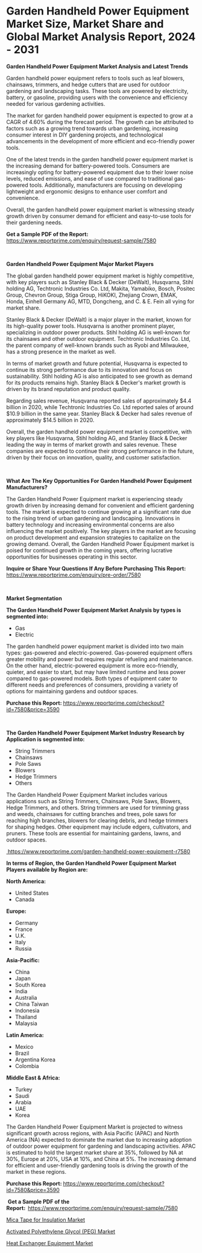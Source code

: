 <p><h1>Garden Handheld Power Equipment Market Size, Market Share and Global Market Analysis Report, 2024 - 2031</h1></p><p><strong>Garden Handheld Power Equipment Market Analysis and Latest Trends</strong></p>
<p><p>Garden handheld power equipment refers to tools such as leaf blowers, chainsaws, trimmers, and hedge cutters that are used for outdoor gardening and landscaping tasks. These tools are powered by electricity, battery, or gasoline, providing users with the convenience and efficiency needed for various gardening activities.</p><p>The market for garden handheld power equipment is expected to grow at a CAGR of 4.60% during the forecast period. The growth can be attributed to factors such as a growing trend towards urban gardening, increasing consumer interest in DIY gardening projects, and technological advancements in the development of more efficient and eco-friendly power tools.</p><p>One of the latest trends in the garden handheld power equipment market is the increasing demand for battery-powered tools. Consumers are increasingly opting for battery-powered equipment due to their lower noise levels, reduced emissions, and ease of use compared to traditional gas-powered tools. Additionally, manufacturers are focusing on developing lightweight and ergonomic designs to enhance user comfort and convenience.</p><p>Overall, the garden handheld power equipment market is witnessing steady growth driven by consumer demand for efficient and easy-to-use tools for their gardening needs.</p></p>
<p><strong>Get a Sample PDF of the Report:&nbsp;</strong> <a href="https://www.reportprime.com/enquiry/request-sample/7580">https://www.reportprime.com/enquiry/request-sample/7580</a></p>
<p>&nbsp;</p>
<p><strong>Garden Handheld Power Equipment Major Market Players</strong></p>
<p><p>The global garden handheld power equipment market is highly competitive, with key players such as Stanley Black & Decker (DeWalt), Husqvarna, Stihl holding AG, Techtronic Industries Co. Ltd, Makita, Yamabiko, Bosch, Positec Group, Chevron Group, Stiga Group, HiKOKI, Zhejiang Crown, EMAK, Honda, Einhell Germany AG, MTD, Dongcheng, and C. & E. Fein all vying for market share.</p><p>Stanley Black & Decker (DeWalt) is a major player in the market, known for its high-quality power tools. Husqvarna is another prominent player, specializing in outdoor power products. Stihl holding AG is well-known for its chainsaws and other outdoor equipment. Techtronic Industries Co. Ltd, the parent company of well-known brands such as Ryobi and Milwaukee, has a strong presence in the market as well.</p><p>In terms of market growth and future potential, Husqvarna is expected to continue its strong performance due to its innovation and focus on sustainability. Stihl holding AG is also anticipated to see growth as demand for its products remains high. Stanley Black & Decker's market growth is driven by its brand reputation and product quality.</p><p>Regarding sales revenue, Husqvarna reported sales of approximately $4.4 billion in 2020, while Techtronic Industries Co. Ltd reported sales of around $10.9 billion in the same year. Stanley Black & Decker had sales revenue of approximately $14.5 billion in 2020.</p><p>Overall, the garden handheld power equipment market is competitive, with key players like Husqvarna, Stihl holding AG, and Stanley Black & Decker leading the way in terms of market growth and sales revenue. These companies are expected to continue their strong performance in the future, driven by their focus on innovation, quality, and customer satisfaction.</p></p>
<p>&nbsp;</p>
<p><strong>What Are The Key Opportunities For Garden Handheld Power Equipment Manufacturers?</strong></p>
<p><p>The Garden Handheld Power Equipment market is experiencing steady growth driven by increasing demand for convenient and efficient gardening tools. The market is expected to continue growing at a significant rate due to the rising trend of urban gardening and landscaping. Innovations in battery technology and increasing environmental concerns are also influencing the market positively. The key players in the market are focusing on product development and expansion strategies to capitalize on the growing demand. Overall, the Garden Handheld Power Equipment market is poised for continued growth in the coming years, offering lucrative opportunities for businesses operating in this sector.</p></p>
<p><strong>Inquire or Share Your Questions If Any Before Purchasing This Report:</strong> <a href="https://www.reportprime.com/enquiry/pre-order/7580">https://www.reportprime.com/enquiry/pre-order/7580</a></p>
<p>&nbsp;</p>
<p><strong>Market Segmentation</strong></p>
<p><strong>The Garden Handheld Power Equipment Market Analysis by types is segmented into:</strong></p>
<p><ul><li>Gas</li><li>Electric</li></ul></p>
<p><p>The garden handheld power equipment market is divided into two main types: gas-powered and electric-powered. Gas-powered equipment offers greater mobility and power but requires regular refueling and maintenance. On the other hand, electric-powered equipment is more eco-friendly, quieter, and easier to start, but may have limited runtime and less power compared to gas-powered models. Both types of equipment cater to different needs and preferences of consumers, providing a variety of options for maintaining gardens and outdoor spaces.</p></p>
<p><strong>Purchase this Report:&nbsp;</strong><a href="https://www.reportprime.com/checkout?id=7580&price=3590">https://www.reportprime.com/checkout?id=7580&price=3590</a></p>
<p>&nbsp;</p>
<p><strong>The Garden Handheld Power Equipment Market Industry Research by Application is segmented into:</strong></p>
<p><ul><li>String Trimmers</li><li>Chainsaws</li><li>Pole Saws</li><li>Blowers</li><li>Hedge Trimmers</li><li>Others</li></ul></p>
<p><p>The Garden Handheld Power Equipment Market includes various applications such as String Trimmers, Chainsaws, Pole Saws, Blowers, Hedge Trimmers, and others. String trimmers are used for trimming grass and weeds, chainsaws for cutting branches and trees, pole saws for reaching high branches, blowers for clearing debris, and hedge trimmers for shaping hedges. Other equipment may include edgers, cultivators, and pruners. These tools are essential for maintaining gardens, lawns, and outdoor spaces.</p></p>
<p><a href="https://www.reportprime.com/garden-handheld-power-equipment-r7580">&nbsp;https://www.reportprime.com/garden-handheld-power-equipment-r7580</a></p>
<p><strong>In terms of Region, the Garden Handheld Power Equipment Market Players available by Region are:</strong></p>
<p>
    <p> <strong> North America: </strong>
        <ul>
            <li>United States</li>
            <li>Canada</li>
        </ul>
        </p> 
    <p> <strong> Europe: </strong>
        <ul>
            <li>Germany</li>
            <li>France</li>
            <li>U.K.</li>
            <li>Italy</li>
            <li>Russia</li>
        </ul>
        </p> 
    <p> <strong> Asia-Pacific: </strong>
        <ul>
            <li>China</li>
            <li>Japan</li>
            <li>South Korea</li>
            <li>India</li>
            <li>Australia</li>
            <li>China Taiwan</li>
            <li>Indonesia</li>
            <li>Thailand</li>
            <li>Malaysia</li>
        </ul>
        </p> 
    <p> <strong> Latin America: </strong>
        <ul>
            <li>Mexico</li>
            <li>Brazil</li>
            <li>Argentina Korea</li>
            <li>Colombia</li>
        </ul>
        </p> 
    <p> <strong> Middle East & Africa: </strong>
        <ul>
            <li>Turkey</li>
            <li>Saudi</li>
            <li>Arabia</li>
            <li>UAE</li>
            <li>Korea</li>
        </ul>
    </p>
    </p>
<p><p>The Garden Handheld Power Equipment Market is projected to witness significant growth across regions, with Asia Pacific (APAC) and North America (NA) expected to dominate the market due to increasing adoption of outdoor power equipment for gardening and landscaping activities. APAC is estimated to hold the largest market share at 35%, followed by NA at 30%, Europe at 20%, USA at 10%, and China at 5%. The increasing demand for efficient and user-friendly gardening tools is driving the growth of the market in these regions.</p></p>
<p><strong>Purchase this Report: </strong><a href="https://www.reportprime.com/checkout?id=7580&price=3590">https://www.reportprime.com/checkout?id=7580&price=3590</a></p>
<p>&nbsp;<strong>Get a Sample PDF of the Report:&nbsp;&nbsp;</strong><a href="https://www.reportprime.com/enquiry/request-sample/7580">https://www.reportprime.com/enquiry/request-sample/7580</a></p>
<p><strong></strong></p>
<p><p><a href="https://simplistic-meeting-7ee.notion.site/Mica-Tape-for-Insulation-Market-Analysis-and-Sze-Forecasted-for-period-from-2024-to-2031-cf085d895e9f43788006d128a7d5eba0">Mica Tape for Insulation Market</a></p><p><a href="https://skillful-vermicelli-b89.notion.site/Activated-Polyethylene-Glycol-PEG-Market-Furnishes-Information-on-Market-Share-Market-Trends-and-26261684d9414311acf2b20fd55cbe83">Activated Polyethylene Glycol (PEG) Market</a></p><p><a href="https://view.publitas.com/reportprime-1/heat-exchanger-equipment-market-trends-and-market-analysis-forecasted-for-period-2024-2031/">Heat Exchanger Equipment Market</a></p></p>